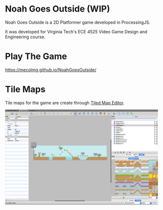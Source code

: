 # Noah Goes Outside (WIP)

Noah Goes Outside is a 2D Platformer game developed in ProcessingJS.

It was developed for Virginia Tech's ECE 4525 Video Game Design and Engineering course.

# Play The Game

https://mecolmg.github.io/NoahGoesOutside/

# Tile Maps

Tile maps for the game are create through
[Tiled Map Editor](https://www.mapeditor.org/).

![Tiled Level 1](TiledLevel1.png)
